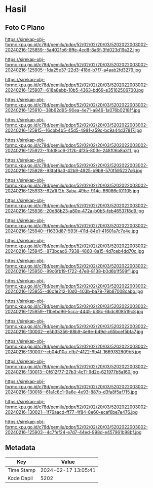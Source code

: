 # Hasil

## Foto C Plano

https://sirekap-obj-formc.kpu.go.id/c78d/pemilu/pdpr/52/02/02/20/03/5202022003002-20240216-125859--5a4021b6-8ffe-4cd8-8a6f-3fd023d19a22.jpg

https://sirekap-obj-formc.kpu.go.id/c78d/pemilu/pdpr/52/02/02/20/03/5202022003002-20240216-125905--1da25e37-22d3-418d-b7f7-a4aab2fd3279.jpg

https://sirekap-obj-formc.kpu.go.id/c78d/pemilu/pdpr/52/02/02/20/03/5202022003002-20240216-125907--618a8ebb-10b5-4363-bd69-e35162506700.jpg

https://sirekap-obj-formc.kpu.go.id/c78d/pemilu/pdpr/52/02/02/20/03/5202022003002-20240216-125910--38b62d95-90ea-4e71-a849-1a076b02181f.jpg

https://sirekap-obj-formc.kpu.go.id/c78d/pemilu/pdpr/52/02/02/20/03/5202022003002-20240216-125915--16cbb4b5-45d5-4981-a59c-bc9a44d37817.jpg

https://sirekap-obj-formc.kpu.go.id/c78d/pemilu/pdpr/52/02/02/20/03/5202022003002-20240216-125922--fbfd8cc6-2f2b-4f35-803e-248f06a8a311.jpg

https://sirekap-obj-formc.kpu.go.id/c78d/pemilu/pdpr/52/02/02/20/03/5202022003002-20240216-125928--93faf6a3-42b9-4925-b9b9-570f595227c6.jpg

https://sirekap-obj-formc.kpu.go.id/c78d/pemilu/pdpr/52/02/02/20/03/5202022003002-20240216-125933--62a1ff2b-3aba-49be-914c-86086cf01105.jpg

https://sirekap-obj-formc.kpu.go.id/c78d/pemilu/pdpr/52/02/02/20/03/5202022003002-20240216-125936--20d88b23-a80e-472a-b0b5-feb46537f8d9.jpg

https://sirekap-obj-formc.kpu.go.id/c78d/pemilu/pdpr/52/02/02/20/03/5202022003002-20240216-125940--f1630d87-593f-411d-84e1-41601a7c7e4e.jpg

https://sirekap-obj-formc.kpu.go.id/c78d/pemilu/pdpr/52/02/02/20/03/5202022003002-20240216-125945--873bcac6-7938-4860-8a15-4d7ceb4dd70c.jpg

https://sirekap-obj-formc.kpu.go.id/c78d/pemilu/pdpr/52/02/02/20/03/5202022003002-20240216-125950--99c6fb19-f722-47e8-8138-b0d6b1f599f1.jpg

https://sirekap-obj-formc.kpu.go.id/c78d/pemilu/pdpr/52/02/02/20/03/5202022003002-20240216-125955--d6c1e212-10d0-403b-ba79-79b87008cabb.jpg

https://sirekap-obj-formc.kpu.go.id/c78d/pemilu/pdpr/52/02/02/20/03/5202022003002-20240216-125959--11bebd96-5cca-4445-b38c-6bdc808519c8.jpg

https://sirekap-obj-formc.kpu.go.id/c78d/pemilu/pdpr/52/02/02/20/03/5202022003002-20240216-130002--e5b35356-88b9-4e9e-b49d-c65bcef5bfa7.jpg

https://sirekap-obj-formc.kpu.go.id/c78d/pemilu/pdpr/52/02/02/20/03/5202022003002-20240216-130007--cb04d10a-efb7-4122-9b4f-1669782809b5.jpg

https://sirekap-obj-formc.kpu.go.id/c78d/pemilu/pdpr/52/02/02/20/03/5202022003002-20240216-130013--0f612f77-27b3-4c11-9d2c-621977b5a160.jpg

https://sirekap-obj-formc.kpu.go.id/c78d/pemilu/pdpr/52/02/02/20/03/5202022003002-20240216-130018--61a1c8c1-9a6e-4e93-887b-d3fa8f5af715.jpg

https://sirekap-obj-formc.kpu.go.id/c78d/pemilu/pdpr/52/02/02/20/03/5202022003002-20240216-130021--1f76aacd-ff77-4f84-8e60-ecaf6be7e476.jpg

https://sirekap-obj-formc.kpu.go.id/c78d/pemilu/pdpr/52/02/02/20/03/5202022003002-20240216-125903--4c7fef24-e7d7-44ed-998d-e457961b98bf.jpg


## Metadata

| Key        | Value               |
| ---------- | ------------------- |
| Time Stamp | 2024-02-17 13:05:41 |
| Kode Dapil | 5202                |



